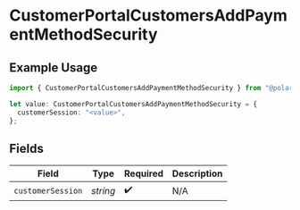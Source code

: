 # CustomerPortalCustomersAddPaymentMethodSecurity

## Example Usage

```typescript
import { CustomerPortalCustomersAddPaymentMethodSecurity } from "@polar-sh/sdk/models/operations/customerportalcustomersaddpaymentmethod.js";

let value: CustomerPortalCustomersAddPaymentMethodSecurity = {
  customerSession: "<value>",
};
```

## Fields

| Field              | Type               | Required           | Description        |
| ------------------ | ------------------ | ------------------ | ------------------ |
| `customerSession`  | *string*           | :heavy_check_mark: | N/A                |